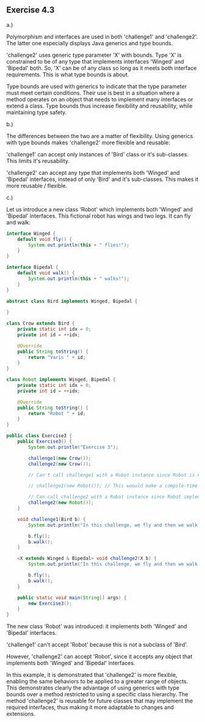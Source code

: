 
## Exercise 4.3

a.)

Polymorphism and interfaces are used in both 'challenge1' and 'challenge2'. The latter one especially displays Java generics and type bounds.

'challenge2' uses generic type parameter 'X' with bounds. Type 'X' is constrained to be of any type that implements interfaces 'Winged' and 'Bipedal' both. So, 'X' can be of any class so long as it meets both interface requirements. This is what type bounds is about.

Type bounds are used with generics to indicate that the type parameter must meet certain conditions. Their use is best in a situation where a method operates on an object that needs to implement many interfaces or extend a class. Type bounds thus increase flexibility and reusability, while maintaining type safety.

b.)

The differences between the two are a matter of flexibility. Using generics with type bounds makes 'challenge2' more flexible and reusable:

'challenge1' can accept only instances of 'Bird' class or it's sub-classes. This limits it's reusability.


'challenge2' can accept any type that implements both 'Winged' and 'Bipedal' interfaces, instead of only 'Bird' and it's sub-classes. This makes it more reusable / flexible.

c.)

Let us introduce a new class 'Robot' which implements both 'Winged' and 'Bipedal' interfaces. This fictional robot has wings and two legs. It can fly and walk:

```Java
interface Winged {
    default void fly() {
        System.out.println(this + " flies!");
    }
}

interface Bipedal {
    default void walk() {
        System.out.println(this + " walks!");
    }
}

abstract class Bird implements Winged, Bipedal {
    
}

class Crow extends Bird {
    private static int idx = 0;
    private int id = ++idx;

    @Override
    public String toString() {
        return "Varis " + id;
    }
}

class Robot implements Winged, Bipedal {
    private static int idx = 0;
    private int id = ++idx;

    @Override
    public String toString() {
        return "Robot " + id;
    }
}

public class Exercise3 {
    public Exercise3() {
        System.out.println("Exercise 3");

        challenge1(new Crow());
        challenge2(new Crow());

        // Can't call challenge1 with a Robot instance since Robot is not a Bird

        // challenge1(new Robot()); // This woould make a compile-time error

        // Can call challenge2 with a Robot instance since Robot implements Winged and Bipedal
        challenge2(new Robot());
    }

    void challenge1(Bird b) {
        System.out.println("In this challenge, we fly and then we walk!");

        b.fly();
        b.walk();
    }

    <X extends Winged & Bipedal> void challenge2(X b) {
        System.out.println("In this challenge, we fly and then we walk!");

        b.fly();
        b.walk();
    }

    public static void main(String[] args) {
        new Exercise3();
    }
}
```
The new class 'Robot' was introduced: it implements both 'Winged' and 'Bipedal' interfaces.

'challenge1' can't accept 'Robot' because this is not a subclass of 'Bird'.

However, 'challenge2' can accept 'Robot', since it accepts any object that implements both 'Winged' and 'Bipedal' interfaces.

In this example, it is demonstrated that 'challenge2' is more flexible, enabling the same behaviors to be applied to a greater range of objects. This demonstrates clearly the advantage of using generics with type bounds over a method restricted to using a specific class hierarchy. The method 'challenge2' is reusable for future classes that may implement the required interfaces, thus making it more adaptable to changes and extensions.
